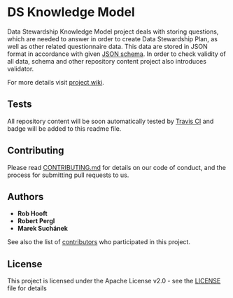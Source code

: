 # DS Knowledge Model

Data Stewardship Knowledge Model project deals with storing questions, which are needed to answer in order to create Data Stewardship Plan, as well as other related questionnaire data. This data are stored in JSON format in accordance with given [JSON schema](http://json-schema.org). In order to check validity of all data, schema and other repository content project also introduces validator.

For more details visit [project wiki](https://github.com/CCMi-FIT/ds-km-core/wiki).

## Tests

All repository content will be soon automatically tested by [Travis CI](https://travis-ci.org) and badge will be added to this readme file.

## Contributing

Please read [CONTRIBUTING.md](CONTRIBUTING.md) for details on our code of conduct, and the process for submitting pull requests to us.

## Authors

* **Rob Hooft**
* **Robert Pergl**
* **Marek Suchánek**

See also the list of [contributors](https://github.com/CCMi-FIT/ds-km-core/graphs/contributors) who participated in this project.

## License

This project is licensed under the Apache License v2.0 - see the [LICENSE](LICENSE) file for details
